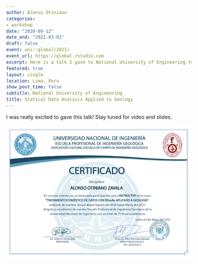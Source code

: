 ```yaml
---
author: Alonso Otiniano
categories:
- workshop
date: "2020-09-12"
date_end: "2021-03-01"
draft: false
event: uni::global(2021)
event_url: https://global.rstudio.com
excerpt: Here is a talk I gave to National University of Engineering to develop skills in Data Analysis in Geology using **Python** and **Rstudio**.
featured: true
layout: single
location: Lima, Peru
show_post_time: false
subtitle: National University of Engineering
title: Statical Data Analysis Applied to Geology
---
```


I was really excited to gave this talk! Stay tuned for video and slides.

![Recognition](recognition_01.png)
